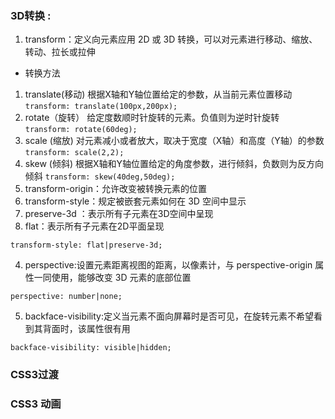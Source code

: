 ### 3D转换 :
1. transform：定义向元素应用 2D 或 3D 转换，可以对元素进行移动、缩放、转动、拉长或拉伸
  - 转换方法 
  1. translate(移动) 根据X轴和Y轴位置给定的参数，从当前元素位置移动
    ```
    transform: translate(100px,200px);
    ```
  2. rotate（旋转） 给定度数顺时针旋转的元素。负值则为逆时针旋转
    ```
    transform: rotate(60deg);
    ```
  3. scale (缩放) 对元素减小或者放大，取决于宽度（X轴）和高度（Y轴）的参数
    ```
    transform: scale(2,2);
    ```
  4. skew (倾斜) 根据X轴和Y轴位置给定的角度参数，进行倾斜，负数则为反方向倾斜
    ```
    transform: skew(40deg,50deg);
    ```
2. transform-origin：允许改变被转换元素的位置
3. transform-style：规定被嵌套元素如何在 3D 空间中显示
  1. preserve-3d	：表示所有子元素在3D空间中呈现
  2. flat：表示所有子元素在2D平面呈现 
  ```
  transform-style: flat|preserve-3d;
  ```
4. perspective:设置元素距离视图的距离，以像素计，与 perspective-origin 属性一同使用，能够改变 3D 元素的底部位置
  ```
  perspective: number|none;
  ``` 
5. backface-visibility:定义当元素不面向屏幕时是否可见，在旋转元素不希望看到其背面时，该属性很有用
  ```
  backface-visibility: visible|hidden;
  ```
### CSS3过渡

### CSS3 动画

  